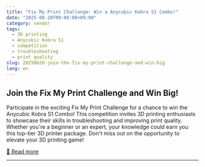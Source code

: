 ```yaml
---
title: "Fix My Print Challenge: Win a Anycubic Kobra S1 Combo!"
date: "2025-08-20T09:00:00+09:00"
category: vendor
tags:
  - 3D printing
  - Anycubic Kobra S1
  - competition
  - troubleshooting
  - print quality
slug: 20250820-join-the-fix-my-print-challenge-and-win-big
lang: en
---
```


## Join the Fix My Print Challenge and Win Big!
Participate in the exciting Fix My Print Challenge for a chance to win the Anycubic Kobra S1 Combo! This competition invites 3D printing enthusiasts to showcase their skills in troubleshooting and improving print quality. Whether you're a beginner or an expert, your knowledge could earn you this top-tier 3D printer package. Don't miss out on the opportunity to elevate your 3D printing game!

[🔗 Read more](https://store.anycubic.com/blogs/news/fix-my-print-challenge-win-a-anycubic-kobra-s1c)

---